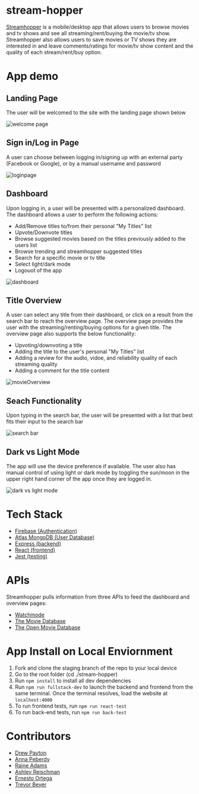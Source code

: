 # stream-hopper
[Streamhopper](https://streamhopper.herokuapp.com/) is a mobile/desktop app that allows users to browse movies and tv shows and see all streaming/rent/buying the movie/tv show. 
Streamhopper also allows users to save movies or TV shows they are interested in and leave comments/ratings for movie/tv show content and the quality of each stream/rent/buy option.


# App demo
## Landing Page
The user will be welcomed to the site with the landing page shown below 

![welcome page](https://user-images.githubusercontent.com/80856611/149639251-d983fb55-50b0-44f3-be78-b3dd7d19409f.png)

## Sign in/Log in Page
A user can choose between logging in/signing up with an external party (Facebook or Google), or by a manual username and password

![loginpage](https://user-images.githubusercontent.com/80856611/149639306-b0a737e4-8681-4519-beeb-d89cef950e88.png)

## Dashboard
Upon logging in, a user will be presented with a personalized dashboard. The dashboard allows a user to perform the following actions: 
* Add/Remove titles to/from their personal "My Titles" list
* Upvote/Downvote titles 
* Browse suggested movies based on the titles previously added to the users list
* Browse trending and streamhopper suggested titles
* Search for a specific movie or tv title
* Select light/dark mode 
* Logouot of the app

![dashboard](https://user-images.githubusercontent.com/80856611/149639343-5186a924-0a8d-4549-a88f-a02ca948b8e4.png)

## Title Overview 
A user can select any title from their dashboard, or click on a result from the search bar to reach the overview page. The overview page provides the user with the streaming/renting/buying options for a given title. The overview page also supports the below functionality: 
* Upvoting/downvoting a title
* Adding the title to the user's personal "My Titles" list
* Adding a review for the audio, vidoe, and reliability quality of each streaming quality
* Adding a comment for the title content

![movieOverview](https://user-images.githubusercontent.com/80856611/149639503-5c46041b-bcc2-4062-ac50-f960328c23c7.png)

## Seach Functionality
Upon typing in the search bar, the user will be presented with a list that best fits their input to the search bar

![search bar](https://user-images.githubusercontent.com/80856611/149639521-9100b52e-316e-43d1-a222-d3cf783bc24c.png)

## Dark vs Light Mode
The app will use the device preference if available. The user also has manual control of using light or dark mode by toggling the sun/moon in the upper right hand corner of the app once they are logged in. 

![dark vs light mode](https://user-images.githubusercontent.com/80856611/149639604-2345f287-6f6e-4c5c-94f8-7d4401778d6d.png)

# Tech Stack
* [ Firebase (Authentication)](https://firebase.google.com/)
* [Atlas MongoDB (User Database)](https://www.mongodb.com/atlas)
* [Express (backend)](https://expressjs.com/)
* [React (frontend)](https://reactjs.org/)
* [Jest (testing)](https://jestjs.io/)

# APIs
Streamhopper pulls information from three APIs to feed the dashboard and overview pages:
* [Watchmode](https://api.watchmode.com/)
* [The Movie Database](https://developers.themoviedb.org/3/getting-started)
* [The Open Movie Database](http://www.omdbapi.com/)

# App Install on Local Enviornment 
1. Fork and clone the staging branch of the repo to your local device
2. Go to the root folder (cd ./stream-hopper)
3. Run `npm install` to install all dev dependencies 
4. Run `npm run fullstack-dev` to launch the backend and frontend from the same terminal. Once the terminal resolves, load the website at `localhost:4000`
5. To run frontend tests, run `npm run react-test`
6. To run back-end tests, run `npm run back-test`

# Contributors 
* [Drew Payton](https://github.com/djp0301)
* [Anna Peberdy](https://github.com/AnnaMP91)
* [Raine Adams](https://github.com/rainealexander)
* [Ashley Reischman](https://github.com/asheliz648)
* [Ernesto Ortega](https://github.com/ErnestoOrtegaHernandez)
* [Trevor Beyer](https://github.com/4trevor4)
